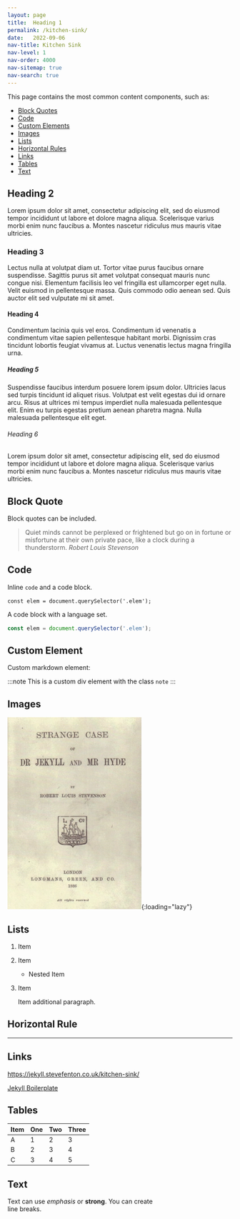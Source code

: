 ```yaml
---
layout: page
title:  Heading 1
permalink: /kitchen-sink/
date:   2022-09-06
nav-title: Kitchen Sink
nav-level: 1
nav-order: 4000
nav-sitemap: true
nav-search: true
---
```


This page contains the most common content components, such as:

- [Block Quotes](#block-quote)
- [Code](#code)
- [Custom Elements](#custom-element)
- [Images](#image)
- [Lists](#lists)
- [Horizontal Rules](#horizontal-rule)
- [Links](#links)
- [Tables](#tables)
- [Text](#text)

## Heading 2

Lorem ipsum dolor sit amet, consectetur adipiscing elit, sed do eiusmod tempor incididunt ut labore et dolore magna aliqua. Scelerisque varius morbi enim nunc faucibus a. Montes nascetur ridiculus mus mauris vitae ultricies.

### Heading 3

Lectus nulla at volutpat diam ut. Tortor vitae purus faucibus ornare suspendisse. Sagittis purus sit amet volutpat consequat mauris nunc congue nisi. Elementum facilisis leo vel fringilla est ullamcorper eget nulla. Velit euismod in pellentesque massa. Quis commodo odio aenean sed. Quis auctor elit sed vulputate mi sit amet.

#### Heading 4

Condimentum lacinia quis vel eros. Condimentum id venenatis a condimentum vitae sapien pellentesque habitant morbi. Dignissim cras tincidunt lobortis feugiat vivamus at. Luctus venenatis lectus magna fringilla urna.

##### Heading 5

Suspendisse faucibus interdum posuere lorem ipsum dolor. Ultricies lacus sed turpis tincidunt id aliquet risus. Volutpat est velit egestas dui id ornare arcu. Risus at ultrices mi tempus imperdiet nulla malesuada pellentesque elit. Enim eu turpis egestas pretium aenean pharetra magna. Nulla malesuada pellentesque elit eget.

###### Heading 6

Lorem ipsum dolor sit amet, consectetur adipiscing elit, sed do eiusmod tempor incididunt ut labore et dolore magna aliqua. Scelerisque varius morbi enim nunc faucibus a. Montes nascetur ridiculus mus mauris vitae ultricies.

## Block Quote

Block quotes can be included.

> Quiet minds cannot be perplexed or frightened but go on in fortune or misfortune at their own private pace, like a clock during a thunderstorm. <cite>Robert Louis Stevenson</cite>

## Code

Inline `code` and a code block.

    const elem = document.querySelector('.elem');

A code block with a language set.

```javascript
const elem = document.querySelector('.elem');
```

## Custom Element

Custom markdown element:

:::note
This is a custom div element with the class `note`
:::

## Images

![An old book front for Jekyll and Hyde](/assets/img/jekyll-and-hyde.webp){:loading="lazy"}

## Lists

1. Item
1. Item
   - Nested Item
1. Item

   Item additional paragraph.

## Horizontal Rule

***

## Links

<https://jekyll.stevefenton.co.uk/kitchen-sink/>

[Jekyll Boilerplate](https://jekyll.stevefenton.co.uk/ "The Jekyll Boilerplate Site")

## Tables

| Item | One | Two | Three |
|------|-----|-----|-------|
| A    | 1   | 2   | 3     |
| B    | 2   | 3   | 4     |
| C    | 3   | 4   | 5     |

## Text

Text can use *emphasis* or **strong**. You can create\
line breaks.
